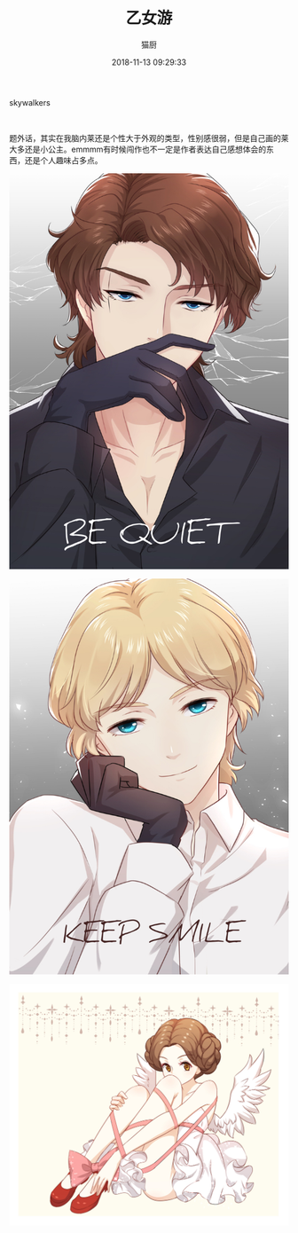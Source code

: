 ﻿---
layout: post
title: 乙女游
date: 2018-11-13 09:29:33
updated: 2018-12-15 15:30:38
comments: true
categories: [Photo]
tags: [anakin skywalker, luke skywalker, Leia Organa, 星球大战, star wars]
author: "猫厨"
description: ""
toc: true
---

<p>skywalkers</p> 
<br /> 
<p>题外话，其实在我脑内莱还是个性大于外观的类型，性别感很弱，但是自己画的莱大多还是小公主。emmmm有时候闯作也不一定是作者表达自己感想体会的东西，还是个人趣味占多点。</p>

![](https://raw.githubusercontent.com/alicewish/meowchain247/master/img_cVZNdzJtQk9JV2N0Ymw3T0JRajB4My80ZmEwQVNUUVRPVWtKRFdRK29TamVtcnJ6MUxYRUhnPT0.jpg)

![](https://raw.githubusercontent.com/alicewish/meowchain247/master/img_cVZNdzJtQk9JV2N0Ymw3T0JRajB4enFXVGN5TzRxSjNmQmhiVlRiVWZXVTU1TFVpM01IdkN3PT0.jpg)

![](https://raw.githubusercontent.com/alicewish/meowchain247/master/img_cVZNdzJtQk9JV2N0Ymw3T0JRajB4N09VSTVGV1d6UUNFV1d2ak1QcG5KM3BwZVA3aFdwUlZnPT0.jpg)